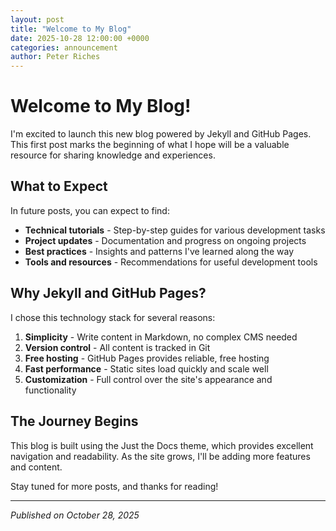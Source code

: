 ```yaml
---
layout: post
title: "Welcome to My Blog"
date: 2025-10-28 12:00:00 +0000
categories: announcement
author: Peter Riches
---
```


# Welcome to My Blog!

I'm excited to launch this new blog powered by Jekyll and GitHub Pages. This first post marks the beginning of what I hope will be a valuable resource for sharing knowledge and experiences.

## What to Expect

In future posts, you can expect to find:

- **Technical tutorials** - Step-by-step guides for various development tasks
- **Project updates** - Documentation and progress on ongoing projects
- **Best practices** - Insights and patterns I've learned along the way
- **Tools and resources** - Recommendations for useful development tools

## Why Jekyll and GitHub Pages?

I chose this technology stack for several reasons:

1. **Simplicity** - Write content in Markdown, no complex CMS needed
2. **Version control** - All content is tracked in Git
3. **Free hosting** - GitHub Pages provides reliable, free hosting
4. **Fast performance** - Static sites load quickly and scale well
5. **Customization** - Full control over the site's appearance and functionality

## The Journey Begins

This blog is built using the Just the Docs theme, which provides excellent navigation and readability. As the site grows, I'll be adding more features and content.

Stay tuned for more posts, and thanks for reading!

---

*Published on October 28, 2025*
